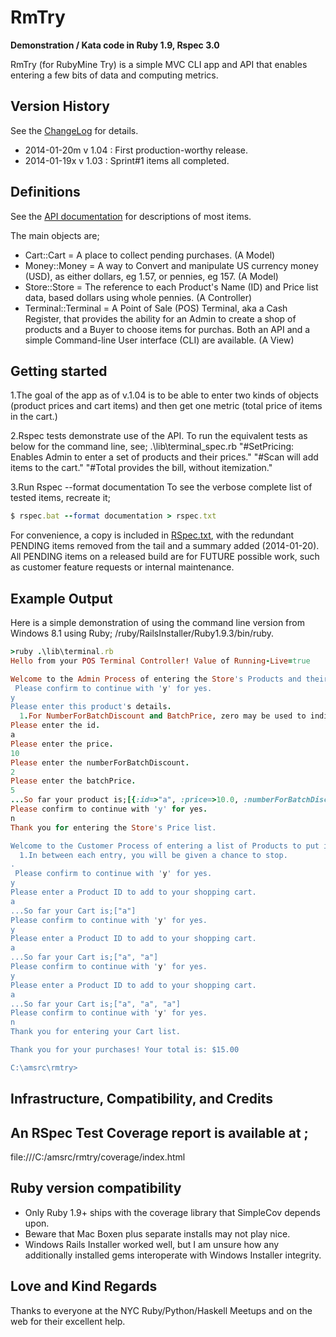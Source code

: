RmTry
=========
**Demonstration / Kata code in Ruby 1.9, Rspec 3.0**

RmTry (for RubyMine Try) is a simple MVC CLI app and API that enables entering a few bits of data and computing metrics.

Version History
---------------
See the [ChangeLog] for details. 

* 2014-01-20m v 1.04 : First production-worthy release.
* 2014-01-19x v 1.03 : Sprint#1 items all completed.

[ChangeLog]: file:///C:/amsrc/rmtry/changelog.md "Details of version history and ticket log in project root folder."


Definitions
-----------
See the [API documentation] for descriptions of most items. 

The main objects are;
*    Cart::Cart = A place to collect pending purchases. (A Model)
*    Money::Money = A way to Convert and manipulate US currency money (USD), as either dollars, eg 1.57, or pennies, eg 157. (A Model)
*    Store::Store = The reference to each Product's Name (ID) and Price list data, based dollars using whole pennies. (A Controller)
*    Terminal::Terminal = A Point of Sale (POS) Terminal, aka a Cash Register, that provides the ability for an Admin to create a shop of products and a Buyer to choose items for purchas. Both an API and a simple Command-line User interface (CLI) are available. (A View)

[API documentation]: file:///C:/amsrc/rmtry/doc/index.html "RDoc API Documentation at ./doc"


Getting started
---------------

1.The goal of the app as of v.1.04 is to be able to enter two kinds of objects (product prices and cart items) and then get one metric (total price of items in the cart.)

2.Rspec tests demonstrate use of the API. To run the equivalent tests as below for the command line, see; 
.\lib\terminal_spec.rb 
"#SetPricing: Enables Admin to enter a set of products and their prices."
"#Scan will add items to the cart."
"#Total provides the bill, without itemization."

3.Run Rspec --format documentation 
To see the verbose complete list of tested items, recreate it; 
```ruby
$ rspec.bat --format documentation > rspec.txt
```
For convenience, a copy is included in [RSpec.txt], with the redundant PENDING items removed from the tail and a summary added (2014-01-20). All PENDING items on a released build are for FUTURE possible work, such as customer feature requests or internal maintenance.

[RSpec.txt]: file:///C:/amsrc/rmtry/rspec.txt "RSpec verbose listing."


Example Output
---------------

Here is a simple demonstration of using the command line version from Windows 8.1 using Ruby;
/ruby/RailsInstaller/Ruby1.9.3/bin/ruby.

```ruby
>ruby .\lib\terminal.rb
Hello from your POS Terminal Controller! Value of Running-Live=true

Welcome to the Admin Process of entering the Store's Products and their Prices.
 Please confirm to continue with 'y' for yes.
y
Please enter this product's details.
  1.For NumberForBatchDiscount and BatchPrice, zero may be used to indicate no discounts are available.
Please enter the id.
a
Please enter the price.
10
Please enter the numberForBatchDiscount.
2
Please enter the batchPrice.
5
...So far your product is;[{:id=>"a", :price=>10.0, :numberForBatchDiscount=>2, :batchPrice=>5.0}]
Please confirm to continue with 'y' for yes.
n
Thank you for entering the Store's Price list.

Welcome to the Customer Process of entering a list of Products to put in the Cart for purchase.
  1.In between each entry, you will be given a chance to stop.
.
 Please confirm to continue with 'y' for yes.
y
Please enter a Product ID to add to your shopping cart.
a
...So far your Cart is;["a"]
Please confirm to continue with 'y' for yes.
y
Please enter a Product ID to add to your shopping cart.
a
...So far your Cart is;["a", "a"]
Please confirm to continue with 'y' for yes.
y
Please enter a Product ID to add to your shopping cart.
a
...So far your Cart is;["a", "a", "a"]
Please confirm to continue with 'y' for yes.
n
Thank you for entering your Cart list.

Thank you for your purchases! Your total is: $15.00

C:\amsrc\rmtry>
```


Infrastructure, Compatibility, and Credits
------------------------------------------

## An RSpec Test Coverage report is available at ; 
file:///C:/amsrc/rmtry/coverage/index.html


## Ruby version compatibility

* Only Ruby 1.9+ ships with the coverage library that SimpleCov depends upon. 
* Beware that Mac Boxen plus separate installs may not play nice.
* Windows Rails Installer worked well, but I am unsure how any additionally installed gems interoperate with Windows Installer integrity.

## Love and Kind Regards

Thanks to everyone at the NYC Ruby/Python/Haskell Meetups and on the web for their excellent help.
